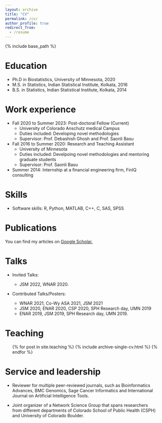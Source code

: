 ```yaml
---
layout: archive
title: "CV"
permalink: /cv/
author_profile: true
redirect_from:
  - /resume
---
```


{% include base_path %}

Education
======
* Ph.D in Biostatistics, University of Minnesota, 2020
* M.S. in Statistics, Indian Statistical Institute, Kolkata, 2016
* B.S. in Statistics, Indian Statistical Institute, Kolkata, 2014


Work experience
======
* Fall 2020 to Summer 2023: Post-doctoral Fellow (Current)
  * University of Colorado Anschutz medical Campus
  * Duties included: Developing novel methodologies
  * Supervisor: Prof. Debashish Ghosh and Prof. Saonli Basu
* Fall 2016 to Summer 2020: Research and Teaching Assistant
  * University of Minnesota
  * Duties included: Develpoing novel methodologies and mentoring graduate students
  * Supervisor: Prof. Saonli Basu
* Summer 2014: Internship at a financial engineering firm, FinIQ consulting

Skills
======
* Software skills: R, Python, MATLAB, C++, C, SAS, SPSS

Publications
======
You can find my articles on <u><a href="https://scholar.google.com/citations?user=8NeELr8AAAAJ&hl=en
">Google Scholar</a>.</u>

 <!--
   <ul>{% for post in site.publications %}
    {% include archive-single-cv.html %}
  {% endfor %}</ul>
  -->

Talks
======
* Invited Talks: 
  * JSM 2022, WNAR 2020.

* Contributed Talks/Posters:  
   * WNAR 2021, Co-Wy ASA 2021, JSM 2021
   * JSM 2020, ENAR 2020, CSP 2020, SPH Research day, UMN 2019
   * ENAR 2019, JSM 2019, SPH Research day, UMN 2019.
<!--
  <ul>{% for post in site.talks %}
    {% include archive-single-talk-cv.html %}
  {% endfor %}</ul>
 -->
 
Teaching
======
  <ul>{% for post in site.teaching %}
    {% include archive-single-cv.html %}
  {% endfor %}</ul>
  
Service and leadership
======
* Reviewer for multiple peer-reviewed journals, such as Bioinformatics Advances, BMC Genomics, Sage Cancer Informatics and International Journal on Artificial Intelligence Tools.

* Joint organizer of a Network Science Group that spans researchers from different departments of Colorado School of Public Health (CSPH) and University of Colorado Boulder.


